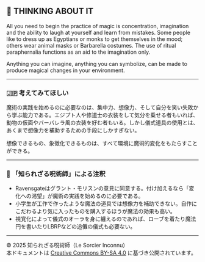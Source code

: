 ## 🧛 THINKING ABOUT IT

All you need to begin the practice of magic is concentration, imagination and the ability to laugh at yourself and learn from mistakes. Some people like to dress up as Egyptians or monks to get themselves in the mood; others wear animal masks or Barbarella costumes. The use of ritual paraphernalia functions as an aid to the imagination only.  

Anything you can imagine, anything you can symbolize, can be made to produce magical changes in your environment.

---

### 🇯🇵 考えてみてほしい

魔術の実践を始めるのに必要なのは、集中力、想像力、そして自分を笑い失敗から学ぶ能力である。エジプト人や修道士の衣装をして気分を乗せる者もいれば、動物の仮面やバーバレラ風の衣装を好む者もいる。しかし儀式道具の使用とは、あくまで想像力を補助するための手段にしかすぎない。  

想像できるもの、象徴化できるものは、すべて環境に魔術的変化をもたらすことができる。

---

### 🐌 「知られざる呪術師」による注釈

- Ravensgateはグラント・モリスンの意見に同意する。付け加えるなら「変化への渇望」が魔術の実践を始めるのに必要である。
- 小学生が工作で作ったような魔法の道具では想像力を補助できない。自作にこだわるより気に入ったものを購入するほうが魔法の効果も高い。
- 視覚化によって儀式のオーラを身に纏えるのであれば、ローブを着たり魔法円を書いたりLBRPなどの追儺の儀式も必要ない。

---

© 2025 知られざる呪術師（Le Sorcier Inconnu）  
本ドキュメントは [Creative Commons BY-SA 4.0](https://creativecommons.org/licenses/by-sa/4.0/deed.ja) に基づき公開されています。
